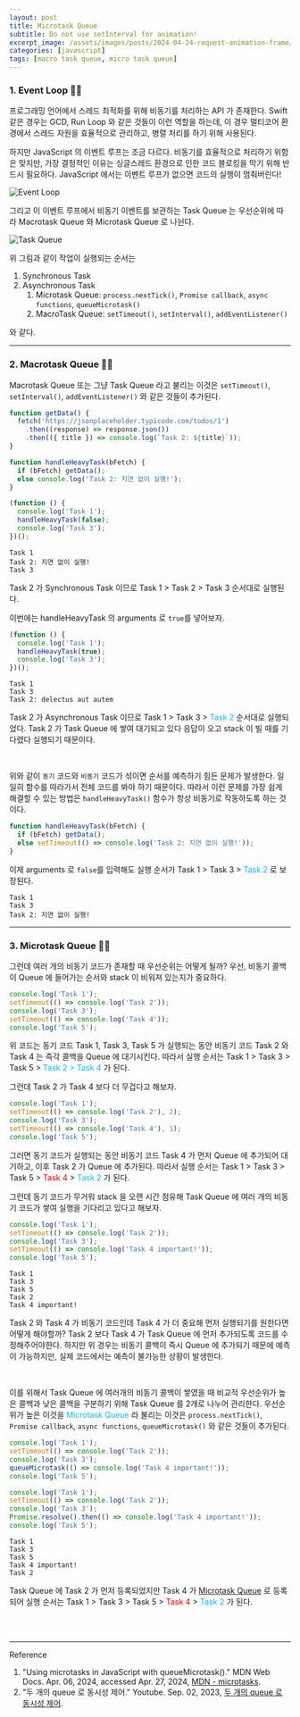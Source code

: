 ```yaml
---
layout: post
title: Microtask Queue
subtitle: Do not use setInterval for animation!
excerpt_image: /assets/images/posts/2024-04-24-request-animation-frame/excerpt-image.gif
categories: [javascript]
tags: [macro task queue, micro task queue]
---
```


### 1. Event Loop 👩‍💻

프로그래밍 언어에서 스레드 최적화를 위해 비동기를 처리하는 API 가 존재한다. Swift 같은 경우는 GCD, Run Loop 와 같은 것들이 
이런 역할을 하는데, 이 경우 멀티코어 환경에서 스레드 자원을 효율적으로 관리하고, 병렬 처리를 하기 위해 사용된다.

하지만 JavaScript 의 이벤트 루프는 조금 다르다. 비동기를 효율적으로 처리하기 위함은 맞지만, 가장 결정적인 이유는 싱글스레드 
환경으로 인한 코드 블로킹을 막기 위해 반드시 필요하다. JavaScript 에서는 이벤트 루프가 없으면 코드의 실행이 멈춰버린다! 

![Event Loop](/assets/images/posts/2024-04-27-task-queue/excerpt-image.png)

그리고 이 이벤트 루프에서 비동기 이벤트를 보관하는 Task Queue 는 우선순위에 따라 Macrotask Queue 와 Microtask Queue 로 
나뉜다.

![Task Queue](/assets/images/posts/2024-04-27-task-queue/task-queue.gif)

위 그림과 같이 작업이 실행되는 순서는

1. Synchronous Task
2. Asynchronous Task
   1. Microtask Queue: `process.nextTick()`, `Promise callback`, `async functions`, `queueMicrotask()`
   2. MacroTask Queue: `setTimeout()`, `setInterval()`, `addEventListener()`

와 같다.

---

### 2. Macrotask Queue 👩‍💻

Macrotask Queue 또는 그냥 Task Queue 라고 불리는 이것은 `setTimeout()`, `setInterval()`, `addEventListener()` 와 
같은 것들이 추가된다.

```javascript
function getData() {
  fetch('https://jsonplaceholder.typicode.com/todos/1')
    .then((response) => response.json())
    .then(({ title }) => console.log(`Task 2: ${title}`));
}

function handleHeavyTask(bFetch) {
  if (bFetch) getData();
  else console.log('Task 2: 지연 없이 실행!');
}

(function () {
  console.log('Task 1');
  handleHeavyTask(false);
  console.log('Task 3');
})();
```

```console
Task 1
Task 2: 지연 없이 실행!
Task 3
```

Task 2 가 Synchronous Task 이므로 Task 1 > Task 2 > Task 3 순서대로 실행된다.

이번에는 handleHeavyTask 의 arguments 로 `true`를 넣어보자.

```javascript
(function () {
  console.log('Task 1');
  handleHeavyTask(true);
  console.log('Task 3');
})();
```

```console
Task 1
Task 3
Task 2: delectus aut autem
```

Task 2 가 Asynchronous Task 이므로 Task 1 > Task 3 > <span style="color: #13b6fa;">Task 2</span> 순서대로 
실행되었다. Task 2 가 Task Queue 에 쌓여 대기되고 있다 응답이 오고 stack 이 빌 때를 기다렸다 실행되기 때문이다.

<br>

위와 같이 `동기` 코드와 `비동기` 코드가 섞이면 순서를 예측하기 힘든 문제가 발생한다. 일일히 함수를 따라가서 전체 코드를 봐야 하기 
때문이다. 따라서 이런 문제를 가장 쉽게 해결할 수 있는 방법은 `handleHeavyTask()` 함수가 항상 비동기로 작동하도록 하는 것이다. 

```javascript
function handleHeavyTask(bFetch) {
  if (bFetch) getData();
  else setTimeout(() => console.log('Task 2: 지연 없이 실행!'));
}
```

이제 arguments 로 `false`를 입력해도 실행 순서가 Task 1 > Task 3 > <span style="color: #13b6fa;">Task 2</span>
로 보장된다.

```console
Task 1
Task 3
Task 2: 지연 없이 실행!
```

---

### 3. Microtask Queue 👩‍💻

그런데 여러 개의 비동기 코드가 존재할 때 우선순위는 어떻게 될까? 우선, 비동기 콜백이 Queue 에 들어가는 순서와 stack 이 
비워져 있는지가 중요하다.

```javascript
console.log('Task 1');
setTimeout(() => console.log('Task 2'));
console.log('Task 3');
setTimeout(() => console.log('Task 4'));
console.log('Task 5');
```

위 코드는 동기 코드 Task 1, Task 3, Task 5 가 실행되는 동안 비동기 코드 Task 2 와 Task 4 는 즉각 콜백을 Queue 에 대기시킨다. 
따라서 실행 순서는 Task 1 > Task 3 > Task 5 > <span style="color: #13b6fa;">Task 2 > Task 4</span> 가 된다.

그런데 Task 2 가 Task 4 보다 더 무겁다고 해보자.

```javascript
console.log('Task 1');
setTimeout(() => console.log('Task 2'), 2);
console.log('Task 3');
setTimeout(() => console.log('Task 4'), 1);
console.log('Task 5');
```

그러면 동기 코드가 실행되는 동안 비동기 코드 Task 4 가 먼저 Queue 에 추가되어 대기하고, 이후 Task 2 가 Queue 에 추가된다. 따라서 
실행 순서는 Task 1 > Task 3 > Task 5 > <span style="color: red;">Task 4</span> > 
<span style="color: #13b6fa;">Task 2</span> 가 된다.

그런데 동기 코드가 무거워 stack 을 오랜 시간 점유해 Task Queue 에 여러 개의 비동기 코드가 쌓여 실행을 기다리고 있다고 해보자.

```javascript
console.log('Task 1');
setTimeout(() => console.log('Task 2'));
console.log('Task 3');
setTimeout(() => console.log('Task 4 important!'));
console.log('Task 5');
```

```console
Task 1
Task 3
Task 5
Task 2
Task 4 important!
```

Task 2 와 Task 4 가 비동기 코드인데 Task 4 가 더 중요해 먼저 실행되기를 원한다면 어떻게 해야할까? Task 2 보다 Task 4 가 
Task Queue 에 먼저 추가되도록 코드를 수정해주어야한다. 하지만 위 경우는 비동기 콜백이 즉시 Queue 에 추가되기 때문에 예측이 
가능하지만, 실제 코드에서는 예측이 불가능한 상황이 발생한다.

<br>

이를 위해서 Task Queue 에 여러개의 비동기 콜백이 쌓였을 때 비교적 우선순위가 높은 콜백과 낮은 콜백을 구분하기 위해 Task Queue 를 
2개로 나누어 관리한다. 우선순위가 높은 이것을 <span style="color: #13b6fa;">Microtask Queue</span> 라 불리는 이것은 
`process.nextTick()`, `Promise callback`, `async functions`, `queueMicrotask()` 와 같은 것들이 추가된다.

```javascript
console.log('Task 1');
setTimeout(() => console.log('Task 2'));
console.log('Task 3');
queueMicrotask(() => console.log('Task 4 important!'));
console.log('Task 5');
```

```javascript
console.log('Task 1');
setTimeout(() => console.log('Task 2'));
console.log('Task 3');
Promise.resolve().then(() => console.log('Task 4 important!'));
console.log('Task 5');
```

```console
Task 1
Task 3
Task 5
Task 4 important!
Task 2
```

Task Queue 에 Task 2 가 먼저 등록되었지만 Task 4 가 [Microtask Queue](#h-3-microtask-queue) 로 등록되어 
실행 순서는 Task 1 > Task 3 > Task 5 > <span style="color: red;">Task 4</span> >
<span style="color: #13b6fa;">Task 2</span> 가 된다.



<br><br>

---
Reference

1. "Using microtasks in JavaScript with queueMicrotask()." MDN Web Docs. Apr. 06, 2024, accessed Apr. 27, 2024, [MDN - microtasks].
2. "두 개의 queue 로 동시성 제어." Youtube. Sep. 02, 2023, [두 개의 queue 로 동시성 제어](https://youtu.be/MqjkfuqMKIg?si=ItUzVcPNcLdTNm0Q).

[MDN - microtasks]:https://developer.mozilla.org/en-US/docs/Web/API/HTML_DOM_API/Microtask_guide#timeout_and_microtask_example
